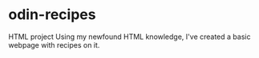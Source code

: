 # odin-recipes
HTML project 
Using my newfound HTML knowledge, I've created a basic webpage with recipes on it.
